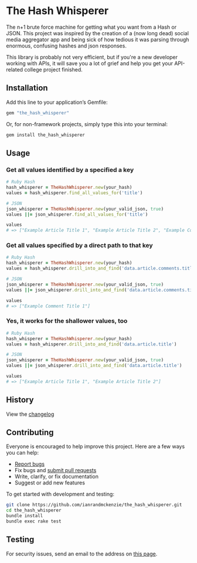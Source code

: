 # The Hash Whisperer
The n+1 brute force machine for getting what you want from a Hash or JSON. This project was inspired by the creation of a (now long dead) social media aggregator app and being sick of how tedious it was parsing through enormous, confusing hashes and json responses.

This library is probably not very efficient, but if you're a new developer working with APIs, it will save you a lot of grief and help you get your API-related college project finished.

## Installation

Add this line to your application’s Gemfile:

```ruby
gem "the_hash_whisperer"
```

Or, for non-framework projects, simply type this into your terminal:

```bash
gem install the_hash_whisperer
```

## Usage

### Get all values identified by a specified a key
```ruby
# Ruby Hash
hash_whisperer = TheHashWhisperer.new(your_hash)
values = hash_whisperer.find_all_values_for('title')

# JSON
json_whisperer = TheHashWhisperer.new(your_valid_json, true)
values ||= json_whisperer.find_all_values_for('title')

values
# => ["Example Article Title 1", "Example Article Title 2", "Example Comment Title 1"]
```

### Get all values specified by a direct path to that key
```ruby
# Ruby Hash
hash_whisperer = TheHashWhisperer.new(your_hash)
values = hash_whisperer.drill_into_and_find('data.article.comments.title')

# JSON
json_whisperer = TheHashWhisperer.new(your_valid_json, true)
values ||= json_whisperer.drill_into_and_find('data.article.comments.title')

values
# => ["Example Comment Title 1"]
```

### Yes, it works for the shallower values, too
```ruby
# Ruby Hash
hash_whisperer = TheHashWhisperer.new(your_hash)
values = hash_whisperer.drill_into_and_find('data.article.title')

# JSON
json_whisperer = TheHashWhisperer.new(your_valid_json, true)
values ||= json_whisperer.drill_into_and_find('data.article.title')

values
# => ["Example Article Title 1", "Example Article Title 2"]
```

## History

View the [changelog](https://github.com/ianrandmckenzie/the_hash_whisperer/blob/main/CHANGELOG.md)

## Contributing

Everyone is encouraged to help improve this project. Here are a few ways you can help:

- [Report bugs](https://github.com/ianrandmckenzie/the_hash_whisperer/issues)
- Fix bugs and [submit pull requests](https://github.com/ianrandmckenzie/the_hash_whisperer/pulls)
- Write, clarify, or fix documentation
- Suggest or add new features

To get started with development and testing:

```sh
git clone https://github.com/ianrandmckenzie/the_hash_whisperer.git
cd the_hash_whisperer
bundle install
bundle exec rake test
```

## Testing


For security issues, send an email to the address on [this page](https://github.com/ianrandmckenzie).

